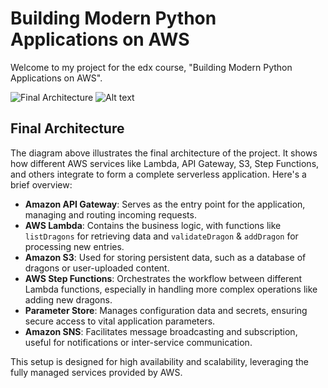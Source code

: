 # Building Modern Python Applications on AWS

Welcome to my project for the edx course, "Building Modern Python Applications on AWS".

![Final Architecture](https://drive.google.com/file/d/1mhSBjPvsP1t3xZUpKjtuy9Q6OdXQkFVJ/view?usp=drive_link)
![Alt text](https://drive.google.com/file/d/1mhSBjPvsP1t3xZUpKjtuy9Q6OdXQkFVJ/view?usp=drive_link)

## Final Architecture
The diagram above illustrates the final architecture of the project. It shows how different AWS services like Lambda, API Gateway, S3, Step Functions, and others integrate to form a complete serverless application. Here's a brief overview:

- **Amazon API Gateway**: Serves as the entry point for the application, managing and routing incoming requests.
- **AWS Lambda**: Contains the business logic, with functions like `listDragons` for retrieving data and `validateDragon` & `addDragon` for processing new entries.
- **Amazon S3**: Used for storing persistent data, such as a database of dragons or user-uploaded content.
- **AWS Step Functions**: Orchestrates the workflow between different Lambda functions, especially in handling more complex operations like adding new dragons.
- **Parameter Store**: Manages configuration data and secrets, ensuring secure access to vital application parameters.
- **Amazon SNS**: Facilitates message broadcasting and subscription, useful for notifications or inter-service communication.

This setup is designed for high availability and scalability, leveraging the fully managed services provided by AWS.

